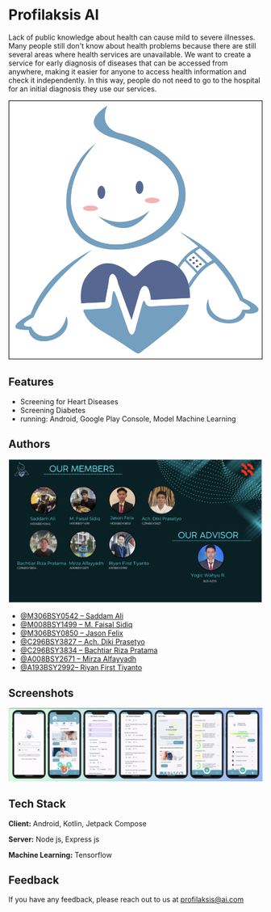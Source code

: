 # Profilaksis AI

<p>Lack of public knowledge about health can cause mild to severe illnesses. Many people still don't know about health problems because there are still several areas where health services are unavailable. We want to create a service for early diagnosis of diseases that can be accessed from anywhere, making it easier for anyone to access health information and check it independently. In this way, people do not need to go to the hospital for an initial diagnosis they use our services.</p>

<p align="center">
  <img src="https://github.com/Profilaksis/.github/blob/main/profile/img/Logo.png" alt="logo profilaksis">
</p>

## Features

- Screening for Heart Diseases
- Screening Diabetes
- running: Android, Google Play Console, Model Machine Learning

## Authors

![Team](https://github.com/Profilaksis/.github/blob/main/profile/img/team.png)

- [@M306BSY0542 – Saddam Ali](https://github.com/saddamalii)
- [@M008BSY1499 – M. Faisal Sidiq](https://github.com/faisalsidiq27)
- [@M306BSY0850 – Jason Felix](https://github.com/ecenn)
- [@C296BSY3827 – Ach. Diki Prasetyo](https://github.com/achdikiprasetyo)
- [@C296BSY3834 – Bachtiar Riza Pratama](https://github.com/bachtiarrizaa)
- [@A008BSY2671 – Mirza Alfayyadh](https://github.com/Mirzaalfayyadh)
- [@A193BSY2992– Riyan First Tiyanto](https://github.com/ryn-crypto)

## Screenshots

<p align="center">
  <img src="https://github.com/Profilaksis/.github/blob/main/profile/img/screenshoot.png" alt="Screenshot Application">
</p>

## Tech Stack

**Client:** Android, Kotlin, Jetpack Compose

**Server:** Node js, Express js

**Machine Learning:** Tensorflow

## Feedback

If you have any feedback, please reach out to us at profilaksis@ai.com
